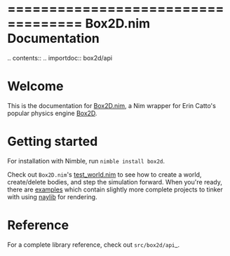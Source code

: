 ===================================
   Box2D.nim Documentation
===================================

.. contents::
.. importdoc:: box2d/api

# Welcome

This is the documentation for [Box2D.nim](https://github.com/jon-edward/box2d.nim), 
a Nim wrapper for Erin Catto's popular physics engine [Box2D](https://github.com/erincatto/box2d).

# Getting started

For installation with Nimble, run ``nimble install box2d``.

Check out `Box2D.nim`'s [test_world.nim](https://github.com/jon-edward/box2d.nim/blob/main/tests/test_world.nim) 
to see how to create a world, create/delete bodies, and step the simulation forward. When you're ready, there 
are [examples](https://github.com/jon-edward/box2d.nim/tree/main/examples) which contain slightly more complete 
projects to tinker with using [naylib](https://github.com/planetis-m/naylib) for rendering.

# Reference

For a complete library reference, check out `src/box2d/api`_.
